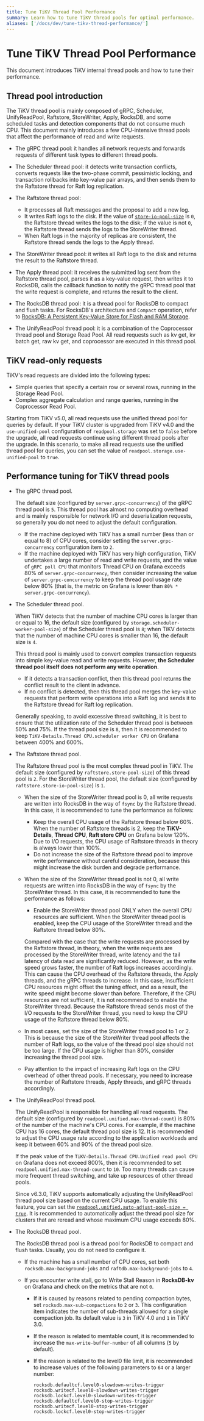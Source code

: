 ```yaml
---
title: Tune TiKV Thread Pool Performance
summary: Learn how to tune TiKV thread pools for optimal performance.
aliases: ['/docs/dev/tune-tikv-thread-performance/']
---
```


# Tune TiKV Thread Pool Performance

This document introduces TiKV internal thread pools and how to tune their performance.

## Thread pool introduction

The TiKV thread pool is mainly composed of gRPC, Scheduler, UnifyReadPool, Raftstore, StoreWriter, Apply, RocksDB, and some scheduled tasks and detection components that do not consume much CPU. This document mainly introduces a few CPU-intensive thread pools that affect the performance of read and write requests.

* The gRPC thread pool: it handles all network requests and forwards requests of different task types to different thread pools.

* The Scheduler thread pool: it detects write transaction conflicts, converts requests like the two-phase commit, pessimistic locking, and transaction rollbacks into key-value pair arrays, and then sends them to the Raftstore thread for Raft log replication.

* The Raftstore thread pool:

    - It processes all Raft messages and the proposal to add a new log.
    - It writes Raft logs to the disk. If the value of  [`store-io-pool-size`](/tikv-configuration-file.md#store-io-pool-size-new-in-v530) is `0`, the Raftstore thread writes the logs to the disk; if the value is not `0`, the Raftstore thread sends the logs to the StoreWriter thread.
    - When Raft logs in the majority of replicas are consistent, the Raftstore thread sends the logs to the Apply thread.

* The StoreWriter thread pool: it writes all Raft logs to the disk and returns the result to the Raftstore thread.

* The Apply thread pool: it receives the submitted log sent from the Raftstore thread pool, parses it as a key-value request, then writes it to RocksDB, calls the callback function to notify the gRPC thread pool that the write request is complete, and returns the result to the client.

* The RocksDB thread pool: it is a thread pool for RocksDB to compact and flush tasks. For RocksDB's architecture and `Compact` operation, refer to [RocksDB: A Persistent Key-Value Store for Flash and RAM Storage](https://github.com/facebook/rocksdb).

* The UnifyReadPool thread pool: it is a combination of the Coprocessor thread pool and Storage Read Pool. All read requests such as kv get, kv batch get, raw kv get, and coprocessor are executed in this thread pool.

## TiKV read-only requests

TiKV's read requests are divided into the following types:

- Simple queries that specify a certain row or several rows, running in the Storage Read Pool.
- Complex aggregate calculation and range queries, running in the Coprocessor Read Pool.

Starting from TiKV v5.0, all read requests use the unified thread pool for queries by default. If your TiKV cluster is upgraded from TiKV v4.0 and the `use-unified-pool` configuration of `readpool.storage` was set to `false` before the upgrade, all read requests continue using different thread pools after the upgrade. In this scenario, to make all read requests use the unified thread pool for queries, you can set the value of `readpool.storage.use-unified-pool` to `true`.

## Performance tuning for TiKV thread pools

* The gRPC thread pool.

    The default size (configured by `server.grpc-concurrency`) of the gRPC thread pool is `5`. This thread pool has almost no computing overhead and is mainly responsible for network I/O and deserialization requests, so generally you do not need to adjust the default configuration.

    - If the machine deployed with TiKV has a small number (less than or equal to 8) of CPU cores, consider setting the `server.grpc-concurrency` configuration item to `2`.
    - If the machine deployed with TiKV has very high configuration, TiKV undertakes a large number of read and write requests, and the value of `gRPC poll CPU` that monitors Thread CPU on Grafana exceeds 80% of `server.grpc-concurrency`, then consider increasing the value of `server.grpc-concurrency` to keep the thread pool usage rate below 80% (that is, the metric on Grafana is lower than `80% * server.grpc-concurrency`).

* The Scheduler thread pool.

    When TiKV detects that the number of machine CPU cores is larger than or equal to 16, the default size (configured by `storage.scheduler-worker-pool-size`) of the Scheduler thread pool is `8`; when TiKV detects that the number of machine CPU cores is smaller than 16, the default size is `4`.

    This thread pool is mainly used to convert complex transaction requests into simple key-value read and write requests. However, **the Scheduler thread pool itself does not perform any write operation**.

    - If it detects a transaction conflict, then this thread pool returns the conflict result to the client in advance.
    - If no conflict is detected, then this thread pool merges the key-value requests that perform write operations into a Raft log and sends it to the Raftstore thread for Raft log replication.

    Generally speaking, to avoid excessive thread switching, it is best to ensure that the utilization rate of the Scheduler thread pool is between 50% and 75%. If the thread pool size is `8`, then it is recommended to keep `TiKV-Details.Thread CPU.scheduler worker CPU` on Grafana between 400% and 600%.

* The Raftstore thread pool.

    The Raftstore thread pool is the most complex thread pool in TiKV. The default size (configured by `raftstore.store-pool-size`) of this thread pool is `2`. For the StoreWriter thread pool, the default size (configured by `raftstore.store-io-pool-size`) is `1`.

    - When the size of the StoreWriter thread pool is 0, all write requests are written into RocksDB in the way of `fsync` by the Raftstore thread. In this case, it is recommended to tune the performance as follows:

        - Keep the overall CPU usage of the Raftstore thread below 60%. When the number of Raftstore threads is 2, keep the **TiKV-Details**, **Thread CPU**, **Raft store CPU** on Grafana below 120%. Due to I/O requests, the CPU usage of Raftstore threads in theory is always lower than 100%.
        - Do not increase the size of the Raftstore thread pool to improve write performance without careful consideration, because this might increase the disk burden and degrade performance.

    - When the size of the StoreWriter thread pool is not 0, all write requests are written into RocksDB in the way of `fsync` by the StoreWriter thread. In this case, it is recommended to tune the performance as follows:

        - Enable the StoreWriter thread pool ONLY when the overall CPU resources are sufficient. When the StoreWriter thread pool is enabled, keep the CPU usage of the StoreWriter thread and the Raftstore thread below 80%.

         Compared with the case that the write requests are processed by the Raftstore thread, in theory, when the write requests are processed by the StoreWriter thread, write latency and the tail latency of data read are significantly reduced. However, as the write speed grows faster, the number of Raft logs increases accordingly. This can cause the CPU overhead of the Raftstore threads, the Apply threads, and the gRPC threads to increase. In this case, insufficient CPU resources might offset the tuning effect, and as a result, the write speed might become slower than before. Therefore, if the CPU resources are not sufficient, it is not recommended to enable the StoreWriter thread. Because the Raftstore thread sends most of the I/O requests to the StoreWriter thread, you need to keep the CPU usage of the Raftstore thread below 80%.

    - In most cases, set the size of the StoreWriter thread pool to 1 or 2. This is because the size of the StoreWriter thread pool affects the number of Raft logs, so the value of the thread pool size should not be too large. If the CPU usage is higher than 80%, consider increasing the thread pool size.

    - Pay attention to the impact of increasing Raft logs on the CPU overhead of other thread pools. If necessary, you need to increase the number of Raftstore threads, Apply threads, and gRPC threads accordingly.

* The UnifyReadPool thread pool.

    The UnifyReadPool is responsible for handling all read requests. The default size (configured by `readpool.unified.max-thread-count`) is 80% of the number of the machine's CPU cores. For example, if the machine CPU has 16 cores, the default thread pool size is 12. It is recommended to adjust the CPU usage rate according to the application workloads and keep it between 60% and 90% of the thread pool size.

    If the peak value of the `TiKV-Details.Thread CPU.Unified read pool CPU` on Grafana does not exceed 800%, then it is recommended to set `readpool.unified.max-thread-count` to `10`. Too many threads can cause more frequent thread switching, and take up resources of other thread pools.

    Since v6.3.0, TiKV supports automatically adjusting the UnifyReadPool thread pool size based on the current CPU usage. To enable this feature, you can set the [`readpool.unified.auto-adjust-pool-size = true`](/tikv-configuration-file.md#auto-adjust-pool-size-new-in-v630). It is recommended to automatically adjust the thread pool size for clusters that are reread and whose maximum CPU usage exceeds 80%.

* The RocksDB thread pool.

    The RocksDB thread pool is a thread pool for RocksDB to compact and flush tasks. Usually, you do not need to configure it.

    * If the machine has a small number of CPU cores, set both `rocksdb.max-background-jobs` and `raftdb.max-background-jobs` to `4`.
    * If you encounter write stall, go to Write Stall Reason in **RocksDB-kv** on Grafana and check on the metrics that are not `0`.

        * If it is caused by reasons related to pending compaction bytes, set `rocksdb.max-sub-compactions` to `2` or `3`. This configuration item indicates the number of sub-threads allowed for a single compaction job. Its default value is `3` in TiKV 4.0 and `1` in TiKV 3.0.
        * If the reason is related to memtable count, it is recommended to increase the `max-write-buffer-number` of all columns (`5` by default).
        * If the reason is related to the level0 file limit, it is recommended to increase values of the following parameters to `64` or a larger number:

            ```
            rocksdb.defaultcf.level0-slowdown-writes-trigger
            rocksdb.writecf.level0-slowdown-writes-trigger
            rocksdb.lockcf.level0-slowdown-writes-trigger
            rocksdb.defaultcf.level0-stop-writes-trigger
            rocksdb.writecf.level0-stop-writes-trigger
            rocksdb.lockcf.level0-stop-writes-trigger
            ```
